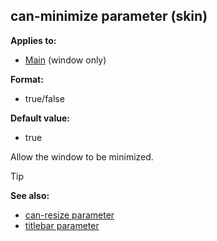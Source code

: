 ## can-minimize parameter (skin)

<!-- -->
**Applies to:**
+   [Main](/ref/skin/control/main.md) (window only)
<!-- -->
**Format:**
+   true/false
<!-- -->
**Default value:**
+   true


Allow the window to be minimized.

> [!TIP] 
> **See also:**
> +   [can-resize parameter](/ref/skin/param/can-resize.md) 
> +   [titlebar parameter](/ref/skin/param/titlebar.md) 